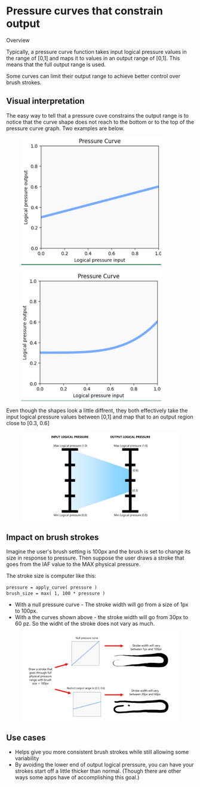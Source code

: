 # Pressure curves that constrain output

Overview

Typically, a pressure curve function takes input logical pressure values in the range of \[0,1] and maps it to values in an output range of \[0,1]. This means that the full output range is used.

Some curves can limit their output range to achieve better control over brush strokes.

## Visual interpretation

The easy way to tell that a pressure cuve constrains the output range is to notice that the curve shape does not reach to the bottom or to the top of the pressure curve graph. Two examples are below.

<figure><img src="../../.gitbook/assets/image (2) (1).png" alt="" width="375"><figcaption></figcaption></figure>



<figure><img src="../../.gitbook/assets/image (1) (1).png" alt="" width="375"><figcaption></figcaption></figure>

Even though the shapes look a little diffrent, they both effectively take the input logical pressure values between \[0,1] and map that to an output region close to \[0.3, 0.6]



<figure><img src="../../.gitbook/assets/Slide_20240724_235922.png" alt=""><figcaption></figcaption></figure>

## Impact on brush strokes

Imagine the user's brush setting is 100px and the brush is set to change its size in response to pressure.  Then suppose the user draws a stroke that goes from the IAF value to the MAX physical pressure.

The stroke size is computer like this:

```
pressure = apply_curve( pressure )
brush_size = max( 1, 100 * pressure )
```

* With a null pressure curve - The stroke width will go from a size of 1px to 100px.
* With a the curves shown above - the stroke width will go from 30px to 60 pz. So the widht of the stroke does not vary as much.

<figure><img src="../../.gitbook/assets/image (3).png" alt=""><figcaption></figcaption></figure>



## Use cases

* Helps give you more consistent brush strokes while still allowing some variability
* By avoiding the lower end of output logical prerssure, you can have your strokes start off a little thicker than normal. (Though there are other ways some apps have of accomplishing this goal.)


